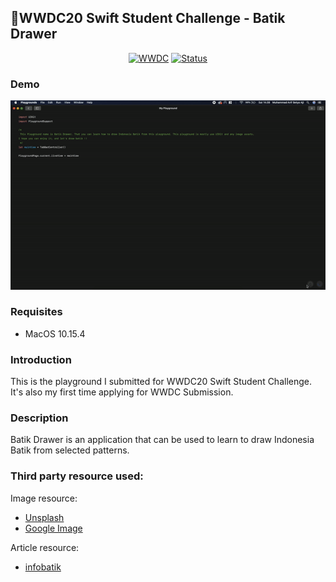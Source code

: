 ## WWDC20 Swift Student Challenge - Batik Drawer

<p align=center>
    <a href="https://developer.apple.com/wwdc20/"><img alt="WWDC" src="https://img.shields.io/badge/WWDC-2020-121b2e.svg"></a>
    <a href="https://developer.apple.com/wwdc20/swift-student-challenge/"><img alt="Status" src="https://img.shields.io/badge/Status-submitted-blue.svg"></a>
</p>

### Demo
![Batik Drawer Demo](https://github.com/arifsetyoaji/BatikDrawer/blob/master/WWDC2020/BatikDrawer_Preview.gif)

### Requisites

* MacOS 10.15.4

### Introduction

This is the playground I submitted for WWDC20 Swift Student Challenge. It's also my first time applying for WWDC Submission.

### Description

Batik Drawer is an application that can be used to learn to draw Indonesia Batik from selected patterns.

### Third party resource used:

Image resource:
- [Unsplash](https://unsplash.com/)
- [Google Image](https://www.google.com/search?q=batik&safe=strict&sxsrf=ALeKk00puk01Ft5Nkd4L_OLAX-LXvF-qxg:1592640225644&source=lnms&tbm=isch&sa=X&ved=2ahUKEwit252X94_qAhUM4XMBHaB1C4sQ_AUoAXoECBIQAw&biw=1680&bih=875&dpr=2)

Article resource:
- [infobatik](http://www.infobatik.com/category/motif-batik-indonesia/)
